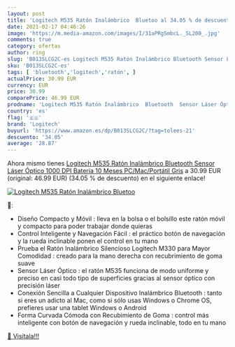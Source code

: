 ```yaml
---
layout: post
title: 'Logitech M535 Ratón Inalámbrico  Bluetoo al 34.05 % de descuento'
date: 2021-02-17 04:46:26
image: 'https://m.media-amazon.com/images/I/31aPRgSmbcL._SL200_.jpg'
comments: true
category: ofertas
author: ring
slug: 'B013SLCG2C-es Logitech M535 Ratón Inalámbrico Bluetooth Sensor Láser...'
sku: 'B013SLCG2C-es'
tags: [ 'bluetooth','logitech','ratón', ]
actualPrice: 30.99 EUR
currency: EUR
price: 30.99
comparePrice: 46.99 EUR
prodname: 'Logitech M535 Ratón Inalámbrico  Bluetooth  Sensor Láser Óptico 1000 DPI  Batería 10 Meses  PC/Mac/Portátil   Gris'
country: 'es'
flag: '🇪🇸'
brand: 'Logitech'
buyurl: 'https://www.amazon.es/dp/B013SLCG2C/?tag=tolees-21'
descuento: '34.05'
average: '28.87'
---
```


Ahora mismo tienes [Logitech M535 Ratón Inalámbrico  Bluetooth  Sensor Láser Óptico 1000 DPI  Batería 10 Meses  PC/Mac/Portátil   Gris](https://www.amazon.es/dp/B013SLCG2C/?tag=tolees-21) a 30.99 EUR (original: 46.99 EUR) (34.05 %  de descuento) en el siguiente enlace!

[![Logitech M535 Ratón Inalámbrico  Bluetoo](https://m.media-amazon.com/images/I/31aPRgSmbcL._SL200_.jpg)](https://www.amazon.es/dp/B013SLCG2C/?tag=tolees-21)

🔎:

- Diseño Compacto y Móvil : lleva en la bolsa o el bolsillo este ratón móvil y compacto para poder trabajar donde quieras
- Control Inteligente y Navegación Fácil : el práctico botón de navegación y la rueda inclinable ponen el control en tu mano
- Prueba el Ratón Inalámbrico Silencioso Logitech M330 para Mayor Comodidad : creado para la mano derecha con recubrimiento de goma suave
- Sensor Láser Óptico : el ratón M535 funciona de modo uniforme y preciso en casi todo tipo de superficies gracias al sensor óptico con precisión láser
- Conexión Sencilla a Cualquier Dispositivo Inalámbrico Bluetooth : tanto si eres un adicto al Mac, como si sólo usas Windows o Chrome OS, prefieres usar una tablet Windows o Android
- Forma Curvada Cómoda con Recubimiento de Goma : control más inteligente con botón de navegación y rueda inclinable, todo en tu mano

[🛒 Visítala!!!](https://www.amazon.es/dp/B013SLCG2C/?tag=tolees-21)
